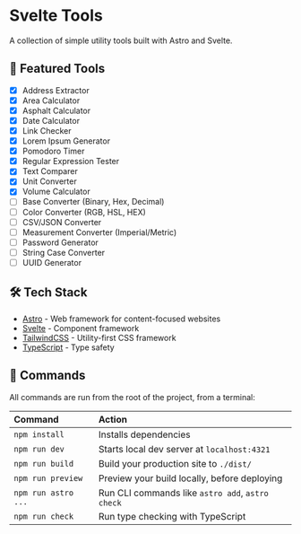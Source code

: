 # Svelte Tools

A collection of simple utility tools built with Astro and Svelte.

## 🧰 Featured Tools

- [x] Address Extractor
- [x] Area Calculator
- [x] Asphalt Calculator
- [x] Date Calculator
- [x] Link Checker
- [x] Lorem Ipsum Generator
- [x] Pomodoro Timer
- [x] Regular Expression Tester
- [x] Text Comparer
- [x] Unit Converter
- [x] Volume Calculator
- [ ] Base Converter (Binary, Hex, Decimal)
- [ ] Color Converter (RGB, HSL, HEX)
- [ ] CSV/JSON Converter
- [ ] Measurement Converter (Imperial/Metric)
- [ ] Password Generator
- [ ] String Case Converter
- [ ] UUID Generator

## 🛠️ Tech Stack

- [Astro](https://astro.build/) - Web framework for content-focused websites
- [Svelte](https://svelte.dev/) - Component framework
- [TailwindCSS](https://tailwindcss.com/) - Utility-first CSS framework
- [TypeScript](https://www.typescriptlang.org/) - Type safety

## 🧞 Commands

All commands are run from the root of the project, from a terminal:

| Command                | Action                                           |
| :--------------------- | :----------------------------------------------- |
| `npm install`          | Installs dependencies                            |
| `npm run dev`          | Starts local dev server at `localhost:4321`      |
| `npm run build`        | Build your production site to `./dist/`          |
| `npm run preview`      | Preview your build locally, before deploying     |
| `npm run astro ...`    | Run CLI commands like `astro add`, `astro check` |
| `npm run check`        | Run type checking with TypeScript                |
